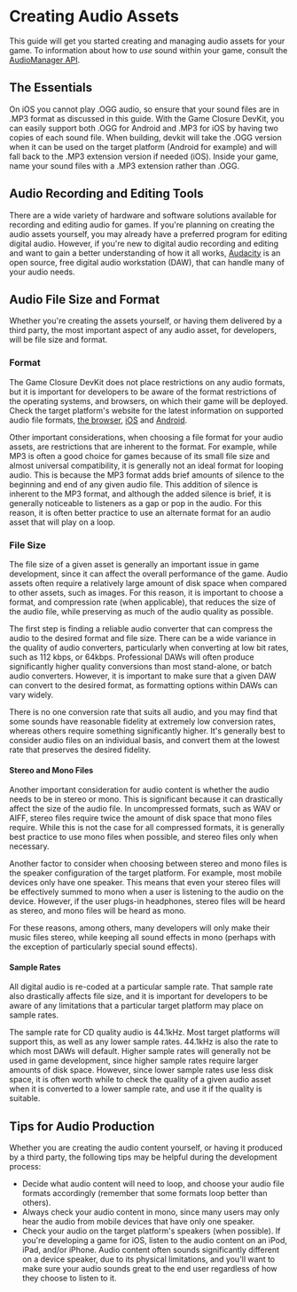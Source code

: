# Creating Audio Assets

This guide will get you started creating and managing audio
assets for your game. To information about how to *use*
sound within your game, consult the [AudioManager API](../api/audio.html).

## The Essentials

On iOS you cannot play .OGG audio, so ensure that your sound files are in .MP3
format as discussed in this guide.  With the Game Closure DevKit, you can
easily support both .OGG for Android and .MP3 for iOS by having two copies of
each sound file.  When building, devkit will take the .OGG version when it can
be used on the target platform (Android for example) and will fall back to the
.MP3 extension version if needed (iOS).  Inside your game, name your sound
files with a .MP3 extension rather than .OGG.

## Audio Recording and Editing Tools

There are a wide variety of hardware and software solutions
available for recording and editing audio for games. If
you're planning on creating the audio assets yourself, you
may already have a preferred program for editing digital
audio. However, if you're new to digital audio recording and
editing and want to gain a better understanding of how it all works,
[Audacity](http://audacity.sourceforge.net) is an open
source, free digital audio workstation (DAW), that can
handle many of your audio needs.

## Audio File Size and Format

Whether you're creating the assets yourself, or having them
delivered by a third party, the most important aspect of any
audio asset, for developers, will be file size and format.

### Format

The Game Closure DevKit does not place restrictions on any audio
formats, but it is important for developers to be aware of the
format restrictions of the operating systems, and browsers,
on which their game will be deployed. Check the target
platform's website for the latest information on supported
audio file formats, [the
browser](https://developer.mozilla.org/en-US/docs/HTML/Supported_media_formats#Browser_compatibility),
[iOS](http://developer.apple.com/library/ios/#documentation/AudioVideo/Conceptual/MultimediaPG/UsingAudio/UsingAudio.html)
and [Android](http://developer.android.com/guide/appendix/media-formats.html).

Other important considerations, when choosing a file format
for your audio assets, are restrictions that are inherent to
the format. For example, while MP3 is often a good choice
for games because of its small file size and almost universal
compatibility, it is generally not an ideal format for
looping audio. This is because the MP3 format adds brief
amounts of silence to the beginning and end of any given
audio file. This addition of silence is inherent to the
MP3 format, and although the added silence is brief, it is
generally noticeable to listeners as a gap or pop in the
audio. For this reason, it is often better practice to use
an alternate format for an audio asset that will play on a
loop.

### File Size

The file size of a given asset is generally an important
issue in game development, since it can affect the overall
performance of the game. Audio assets often require a
relatively large amount of disk space when compared to other
assets, such as images. For this reason, it is important to
choose a format, and compression rate (when applicable),
that reduces the size of the audio file, while preserving as
much of the audio quality as possible.

The first step is finding a reliable audio converter that
can compress the audio to the desired format and file size.
There can be a wide variance in the quality of audio
converters, particularly when converting at low bit rates,
such as 112 kbps, or 64kbps. Professional DAWs will often
produce significantly higher quality conversions than most
stand-alone, or batch audio converters. However, it is
important to make sure that a given DAW can convert to the
desired format, as formatting options within DAWs can vary
widely.

There is no one conversion rate that suits all audio, and
you may find that some sounds have reasonable fidelity at
extremely low conversion rates, whereas others require
something significantly higher. It's generally best to
consider audio files on an individual basis, and convert
them at the lowest rate that preserves the desired
fidelity.

#### Stereo and Mono Files

Another important consideration for audio content is whether
the audio needs to be in stereo or mono. This is
significant because it can drastically affect the size of
the audio file. In uncompressed formats, such as WAV or
AIFF, stereo files require twice the amount of disk space
that mono files require. While this is not the case for all
compressed formats, it is generally best practice to use
mono files when possible, and stereo files only when
necessary.

Another factor to consider when choosing between stereo and
mono files is the speaker configuration of the target
platform. For example, most mobile devices only have one
speaker. This means that even your stereo files will be
effectively summed to mono when a user is listening to the
audio on the device. However, if the user plugs-in
headphones, stereo files will be heard as stereo, and mono
files will be heard as mono.

For these reasons, among others, many developers will only
make their music files stereo, while keeping all sound
effects in mono (perhaps with the exception of particularly
special sound effects).

#### Sample Rates

All digital audio is re-coded at a particular sample rate.
That sample rate also drastically affects file size, and it
is important for developers to be aware of any limitations
that a particular target platform may place on sample
rates.

The sample rate for CD quality audio is 44.1kHz. Most
target platforms will support this, as well as any lower
sample rates. 44.1kHz is also the rate to which most DAWs
will default. Higher sample rates will generally not be
used in game development, since higher sample rates require
larger amounts of disk space. However, since lower sample
rates use less disk space, it is often worth while to check
the quality of a given audio asset when it is converted to a
lower sample rate, and use it if the quality is suitable.

## Tips for Audio Production

Whether you are creating the audio content yourself, or
having it produced by a third party, the following tips may
be helpful during the development process:

* Decide what audio content will need to loop, and choose
  your audio file formats accordingly (remember that some
  formats loop better than others).
* Always check your audio content in mono, since many users
  may only hear the audio from mobile devices that have only
  one speaker.
* Check your audio on the target platform's speakers (when
  possible). If you're developing a game for iOS, listen to
  the audio content on an iPod, iPad, and/or iPhone. Audio
  content often sounds significantly different on a device
  speaker, due to its physical limitations, and you'll want
  to make sure your audio sounds great to the end user
  regardless of how they choose to listen to it.
